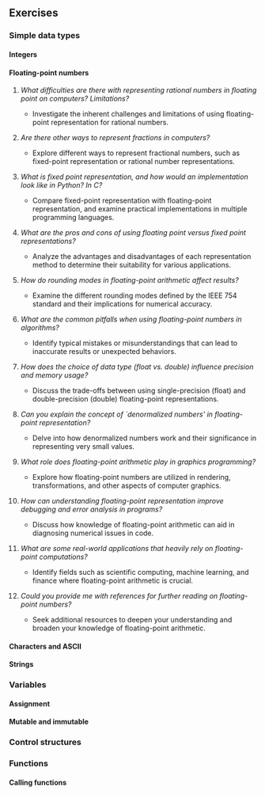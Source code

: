 ## Exercises

### Simple data types

####  Integers

#### Floating-point numbers

1. *What difficulties are there with representing rational numbers in floating point on computers? Limitations?*
    - Investigate the inherent challenges and limitations of using floating-point representation for rational numbers.

2. *Are there other ways to represent fractions in computers?*
    - Explore different ways to represent fractional numbers, such as fixed-point representation or rational number representations.

3. *What is fixed point representation, and how would an implementation look like in Python? In C?*
    - Compare fixed-point representation with floating-point representation, and examine practical implementations in multiple programming languages.

4. *What are the pros and cons of using floating point versus fixed point representations?*
    - Analyze the advantages and disadvantages of each representation method to determine their suitability for various applications.

5. *How do rounding modes in floating-point arithmetic affect results?*
    - Examine the different rounding modes defined by the IEEE 754 standard and their implications for numerical accuracy.

6. *What are the common pitfalls when using floating-point numbers in algorithms?*
    - Identify typical mistakes or misunderstandings that can lead to inaccurate results or unexpected behaviors.

7. *How does the choice of data type (float vs. double) influence precision and memory usage?*
    - Discuss the trade-offs between using single-precision (float) and double-precision (double) floating-point representations.

8. *Can you explain the concept of `denormalized numbers' in floating-point representation?*
    - Delve into how denormalized numbers work and their significance in representing very small values.

9. *What role does floating-point arithmetic play in graphics programming?*
    - Explore how floating-point numbers are utilized in rendering, transformations, and other aspects of computer graphics.

10. *How can understanding floating-point representation improve debugging and error analysis in programs?*
    - Discuss how knowledge of floating-point arithmetic can aid in diagnosing numerical issues in code.

11. *What are some real-world applications that heavily rely on floating-point computations?*
    - Identify fields such as scientific computing, machine learning, and finance where floating-point arithmetic is crucial.

12. *Could you provide me with references for further reading on floating-point numbers?*
    - Seek additional resources to deepen your understanding and broaden your knowledge of floating-point arithmetic.


#### Characters and ASCII

#### Strings

### Variables

#### Assignment

#### Mutable and immutable

### Control structures

### Functions
#### Calling functions

